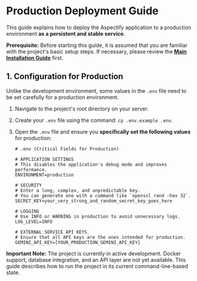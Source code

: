 # Production Deployment Guide

This guide explains how to deploy the Aspectify application to a production environment **as a persistent and stable service**.

**Prerequisite:** Before starting this guide, it is assumed that you are familiar with the project's basic setup steps. If necessary, please review the **[Main Installation Guide](../getting-started/installation.md)** first.

## 1. Configuration for Production

Unlike the development environment, some values in the `.env` file need to be set carefully for a production environment.

1.  Navigate to the project's root directory on your server.
2.  Create your `.env` file using the command: `cp .env.example .env`.
3.  Open the `.env` file and ensure you **specifically set the following values** for production:

    ```dotenv
    # .env (Critical Fields for Production)

    # APPLICATION SETTINGS
    # This disables the application's debug mode and improves performance.
    ENVIRONMENT=production

    # SECURITY
    # Enter a long, complex, and unpredictable key.
    # You can generate one with a command like `openssl rand -hex 32`.
    SECRET_KEY=your_very_strong_and_random_secret_key_goes_here

    # LOGGING
    # Use INFO or WARNING in production to avoid unnecessary logs.
    LOG_LEVEL=INFO

    # EXTERNAL SERVICE API KEYS
    # Ensure that all API keys are the ones intended for production.
    GEMINI_API_KEY=[YOUR_PRODUCTION_GEMINI_API_KEY]
    ```

**Important Note:** The project is currently in active development. Docker support, database integration, and an API layer are not yet available. This guide describes how to run the project in its current command-line-based state.